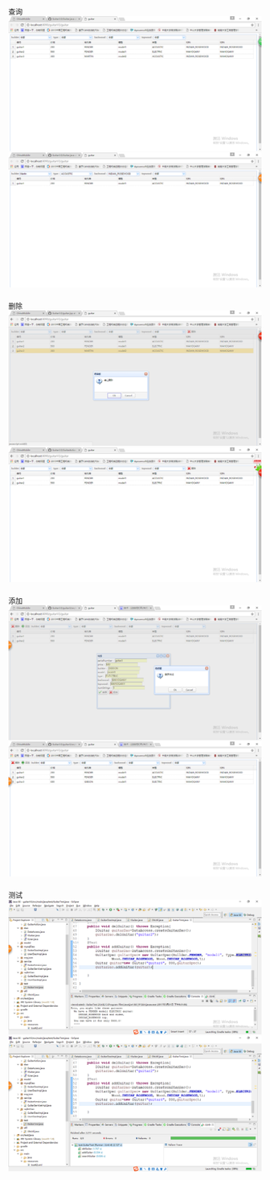 ###
查询
![](s1.png)
![](s2.png)
###
删除
![](d1.png)
![](d2.png)
###
添加
![](a1.png)
![](a2.png)
###
测试
![](t1.png)
![](t2.png)
